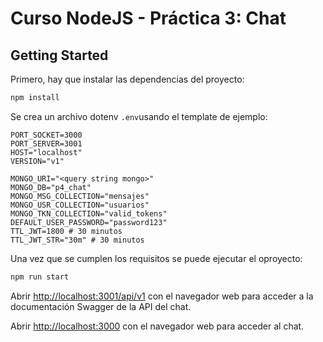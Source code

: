 # Curso NodeJS - Práctica 3: Chat

## Getting Started

Primero, hay que instalar las dependencias del proyecto:

```bash
npm install
```

Se crea un archivo dotenv `.env`usando el template de ejemplo:
```code
PORT_SOCKET=3000
PORT_SERVER=3001
HOST="localhost"
VERSION="v1"

MONGO_URI="<query string mongo>"
MONGO_DB="p4_chat"
MONGO_MSG_COLLECTION="mensajes"
MONGO_USR_COLLECTION="usuarios"
MONGO_TKN_COLLECTION="valid_tokens"
DEFAULT_USER_PASSWORD="password123"
TTL_JWT=1800 # 30 minutos
TTL_JWT_STR="30m" # 30 minutos
```

Una vez que se cumplen los requisitos se puede ejecutar el oproyecto:

```bash
npm run start
```

Abrir [http://localhost:3001/api/v1](http://localhost:3001/api/v1) con el navegador web para acceder a la documentación Swagger de la API del chat.

Abrir [http://localhost:3000](http://localhost:3000) con el navegador web para acceder al chat.